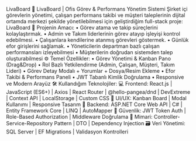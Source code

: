 LivaBoard
🧩 LivaBoard | Ofis Görev & Performans Yönetim Sistemi
Şirket içi görevlerin yönetimi, çalışan performans takibi ve müşteri taleplerinin dijital ortamda merkezi şekilde yönetilebilmesi için geliştirdiğim full-stack proje: LivaBoard
🎯 Projenin Amacı:
•	Görev atama ve takip süreçlerini kolaylaştırmak.
•	Admin ve Takım liderlerinin görev atayıp işleyişi kontrol edebilmesi.
•	Çalışanlara kendilerine atanmış görevleri göstermek.
•	Günlük efor girişlerini sağlamak.
•	Yöneticilerin departman bazlı çalışan performansları izleyebilmesi
•	Müşterilerin doğrudan sistemden talep oluşturabilmesi
⚙️ Temel Özellikler:
•	Görev Yönetimi & Kanban Pano (Drag&Drop)
•	Rol Bazlı Yetkilendirme (Admin, Çalışan, Müşteri, Takım Lideri)
•	Görev Detay Modalı + Yorumlar + Dosya/Resim Ekleme
•	Efor Takibi & Performans Paneli
•	JWT Tabanlı Kimlik Doğrulama
•	Responsive ve Modern Arayüz
🛠️ Kullandığım Teknolojiler:
💻 Frontend: React.js | JavaScript (ES6+) | Axios | React Router | @hello-pangea/dnd | DevExtreme | Context API | LocalStorage | Custom CSS
🎨 UI/UX: Kanban Board | Modal Kullanımı | Responsive Tasarım
🧠 Backend: ASP.NET Core Web API | C# | Entity Framework Core | LINQ | AutoMapper
🔐 Güvenlik: JWT Token Auth | Role-Based Authorization | Middleware Doğrulama
🧱 Mimari: Controller-Service-Repository Pattern | DTO | Dependency Injection
🗃️ Veri Yönetimi: SQL Server | EF Migrations | Validasyon Kontrolleri
